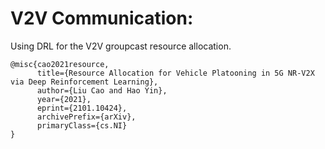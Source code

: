 # V2V Communication:
Using DRL for the V2V groupcast resource allocation.
```
@misc{cao2021resource,
      title={Resource Allocation for Vehicle Platooning in 5G NR-V2X via Deep Reinforcement Learning}, 
      author={Liu Cao and Hao Yin},
      year={2021},
      eprint={2101.10424},
      archivePrefix={arXiv},
      primaryClass={cs.NI}
}
```
